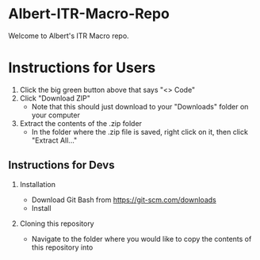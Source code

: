 # Albert-ITR-Macro-Repo

Welcome to Albert's ITR Macro repo. 


# Instructions for Users
1. Click the big green button above that says \"<> Code\"
2. Click \"Download ZIP\"
   * Note that this should just download to your \"Downloads\" folder on your computer
3. Extract the contents of the .zip folder
   * In the folder where the .zip file is saved, right click on it, then click
 "Extract All...\"

## Instructions for Devs
1. Installation
   * Download Git Bash from https://git-scm.com/downloads
   * Install
  

2. Cloning this repository
   * Navigate to the folder where you would like to copy the contents of this repository into
